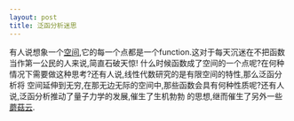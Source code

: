 ```yaml
---
layout: post
title: 泛函分析迷思
---
```

有人说想象一个[空间](),它的每一个点都是一个function.这对于每天沉迷在不把函数当作第一公民的人来说,简直石破天惊!
什么时候函数成了空间的一个点呢?在何种情况下需要做这种思考?还有人说,线性代数研究的是有限空间的特性,那么泛函分析将
空间延伸到无穷,在那无边无际的空间中,那些函数会具有何种性质呢?还有人说,泛函分析推动了量子力学的发展,催生了生机勃勃
的思想,继而催生了另外一些[蘑菇云]().
